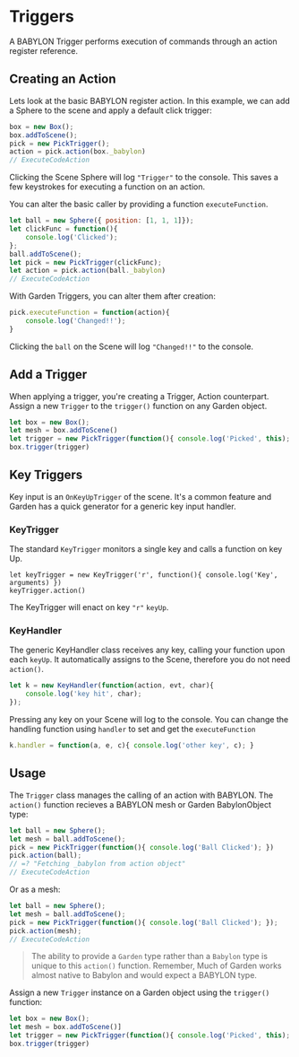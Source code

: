 # Triggers

A BABYLON Trigger performs execution of commands through an action register reference.

## Creating an Action

Lets look at the basic BABYLON register action. In this example, we can add a Sphere to the scene and apply a default click trigger:

```js
box = new Box();
box.addToScene();
pick = new PickTrigger();
action = pick.action(box._babylon)
// ExecuteCodeAction
```

Clicking the Scene Sphere will log `"Trigger"` to the console. This saves a few keystrokes for executing a function on an action.

You can alter the basic caller by providing a function `executeFunction`.

```js
let ball = new Sphere({ position: [1, 1, 1]});
let clickFunc = function(){
    console.log('Clicked');
};
ball.addToScene();
let pick = new PickTrigger(clickFunc);
let action = pick.action(ball._babylon)
// ExecuteCodeAction
```

With Garden Triggers, you can alter them after creation:

```js
pick.executeFunction = function(action){
    console.log('Changed!!');
}
```

Clicking the `ball` on the Scene will log `"Changed!!"` to the console.

## Add a Trigger

When applying a trigger, you're creating a Trigger, Action counterpart. Assign a new `Trigger` to the `trigger()` function on any Garden object.

```js
let box = new Box();
let mesh = box.addToScene()
let trigger = new PickTrigger(function(){ console.log('Picked', this); });
box.trigger(trigger)
```


## Key Triggers

Key input is an `OnKeyUpTrigger` of the scene. It's a common feature and Garden has a quick generator for a generic key input handler.

### KeyTrigger

The standard `KeyTrigger` monitors a single key and calls a function on key Up.

```
let keyTrigger = new KeyTrigger('r', function(){ console.log('Key', arguments) })
keyTrigger.action()
```

The KeyTrigger will enact on key `"r"` `keyUp`.

### KeyHandler

The generic KeyHandler class receives any key, calling your function upon each `keyUp`. It automatically assigns to the Scene, therefore you do not need `action()`.

```js
let k = new KeyHandler(function(action, evt, char){
    console.log('key hit', char);
});
```

Pressing any key on your Scene will log to the console. You can change the handling function using `handler` to set and get the `executeFunction`
```js
k.handler = function(a, e, c){ console.log('other key', c); }
```

## Usage

The `Trigger` class manages the calling of an action with BABYLON. The `action()` function recieves a BABYLON mesh or Garden BabylonObject type:

```js
let ball = new Sphere();
let mesh = ball.addToScene();
pick = new PickTrigger(function(){ console.log('Ball Clicked'); })
pick.action(ball);
// =? "Fetching _babylon from action object"
// ExecuteCodeAction
```

Or as a mesh:

```js
let ball = new Sphere();
let mesh = ball.addToScene();
pick = new PickTrigger(function(){ console.log('Ball Clicked'); });
pick.action(mesh);
// ExecuteCodeAction
```

> The ability to provide a `Garden` type rather than a `Babylon` type is unique to this `action()` function. Remember, Much of Garden works almost native to Babylon and would expect a BABYLON type.

Assign a new `Trigger` instance on a Garden object using the `trigger()` function:

```js
let box = new Box();
let mesh = box.addToScene()]
let trigger = new PickTrigger(function(){ console.log('Picked', this); });
box.trigger(trigger)
```

